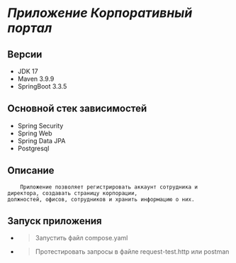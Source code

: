 
# ___Приложение Корпоративный портал___

##  Версии
* JDK 17
* Maven 3.9.9
* SpringBoot 3.3.5

## Основной стек зависимостей
* Spring Security
* Spring Web
* Spring Data JPA
* Postgresql

## Описание
        Приложение позволяет регистрировать аккаунт сотрудника и директора, создавать страницу корпорации,
    должностей, офисов, сотрудников и хранить информацию о них.

## Запуск приложения
* > Запустить файл compose.yaml
* > Протестировать запросы в файле request-test.http или postman